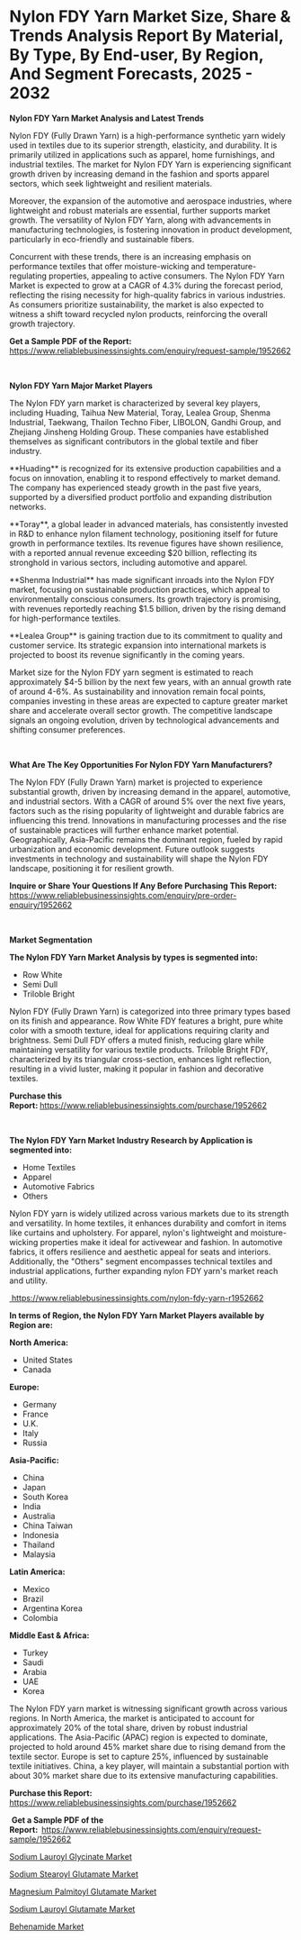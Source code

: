 <p><h1>Nylon FDY Yarn Market Size, Share & Trends Analysis Report By Material, By Type, By End-user, By Region, And Segment Forecasts, 2025 - 2032</h1></p><p><strong>Nylon FDY Yarn Market Analysis and Latest Trends</strong></p>
<p><p>Nylon FDY (Fully Drawn Yarn) is a high-performance synthetic yarn widely used in textiles due to its superior strength, elasticity, and durability. It is primarily utilized in applications such as apparel, home furnishings, and industrial textiles. The market for Nylon FDY Yarn is experiencing significant growth driven by increasing demand in the fashion and sports apparel sectors, which seek lightweight and resilient materials. </p><p>Moreover, the expansion of the automotive and aerospace industries, where lightweight and robust materials are essential, further supports market growth. The versatility of Nylon FDY Yarn, along with advancements in manufacturing technologies, is fostering innovation in product development, particularly in eco-friendly and sustainable fibers. </p><p>Concurrent with these trends, there is an increasing emphasis on performance textiles that offer moisture-wicking and temperature-regulating properties, appealing to active consumers. The Nylon FDY Yarn Market is expected to grow at a CAGR of 4.3% during the forecast period, reflecting the rising necessity for high-quality fabrics in various industries. As consumers prioritize sustainability, the market is also expected to witness a shift toward recycled nylon products, reinforcing the overall growth trajectory.</p></p>
<p><strong>Get a Sample PDF of the Report:&nbsp;</strong> <a href="https://www.reliablebusinessinsights.com/enquiry/request-sample/1952662?utm_campaign=84&utm_medium=2&utm_source=Github&utm_content=ia&utm_term=31032025&utm_id=nylon-fdy-yarn">https://www.reliablebusinessinsights.com/enquiry/request-sample/1952662</a></p>
<p>&nbsp;</p>
<p><strong>Nylon FDY Yarn Major Market Players</strong></p>
<p><p>The Nylon FDY yarn market is characterized by several key players, including Huading, Taihua New Material, Toray, Lealea Group, Shenma Industrial, Taekwang, Thailon Techno Fiber, LIBOLON, Gandhi Group, and Zhejiang Jinsheng Holding Group. These companies have established themselves as significant contributors in the global textile and fiber industry.</p><p>**Huading** is recognized for its extensive production capabilities and a focus on innovation, enabling it to respond effectively to market demand. The company has experienced steady growth in the past five years, supported by a diversified product portfolio and expanding distribution networks. </p><p>**Toray**, a global leader in advanced materials, has consistently invested in R&D to enhance nylon filament technology, positioning itself for future growth in performance textiles. Its revenue figures have shown resilience, with a reported annual revenue exceeding $20 billion, reflecting its stronghold in various sectors, including automotive and apparel.</p><p>**Shenma Industrial** has made significant inroads into the Nylon FDY market, focusing on sustainable production practices, which appeal to environmentally conscious consumers. Its growth trajectory is promising, with revenues reportedly reaching $1.5 billion, driven by the rising demand for high-performance textiles.</p><p>**Lealea Group** is gaining traction due to its commitment to quality and customer service. Its strategic expansion into international markets is projected to boost its revenue significantly in the coming years.</p><p>Market size for the Nylon FDY yarn segment is estimated to reach approximately $4-5 billion by the next few years, with an annual growth rate of around 4-6%. As sustainability and innovation remain focal points, companies investing in these areas are expected to capture greater market share and accelerate overall sector growth. The competitive landscape signals an ongoing evolution, driven by technological advancements and shifting consumer preferences.</p></p>
<p>&nbsp;</p>
<p><strong>What Are The Key Opportunities For Nylon FDY Yarn Manufacturers?</strong></p>
<p><p>The Nylon FDY (Fully Drawn Yarn) market is projected to experience substantial growth, driven by increasing demand in the apparel, automotive, and industrial sectors. With a CAGR of around 5% over the next five years, factors such as the rising popularity of lightweight and durable fabrics are influencing this trend. Innovations in manufacturing processes and the rise of sustainable practices will further enhance market potential. Geographically, Asia-Pacific remains the dominant region, fueled by rapid urbanization and economic development. Future outlook suggests investments in technology and sustainability will shape the Nylon FDY landscape, positioning it for resilient growth.</p></p>
<p><strong>Inquire or Share Your Questions If Any Before Purchasing This Report:</strong> <a href="https://www.reliablebusinessinsights.com/enquiry/pre-order-enquiry/1952662?utm_campaign=84&utm_medium=2&utm_source=Github&utm_content=ia&utm_term=31032025&utm_id=nylon-fdy-yarn">https://www.reliablebusinessinsights.com/enquiry/pre-order-enquiry/1952662</a></p>
<p>&nbsp;</p>
<p><strong>Market Segmentation</strong></p>
<p><strong>The Nylon FDY Yarn Market Analysis by types is segmented into:</strong></p>
<p><ul><li>Row White</li><li>Semi Dull</li><li>Triloble Bright</li></ul></p>
<p><p>Nylon FDY (Fully Drawn Yarn) is categorized into three primary types based on its finish and appearance. Row White FDY features a bright, pure white color with a smooth texture, ideal for applications requiring clarity and brightness. Semi Dull FDY offers a muted finish, reducing glare while maintaining versatility for various textile products. Triloble Bright FDY, characterized by its triangular cross-section, enhances light reflection, resulting in a vivid luster, making it popular in fashion and decorative textiles.</p></p>
<p><strong>Purchase this Report:&nbsp;</strong><a href="https://www.reliablebusinessinsights.com/purchase/1952662?utm_campaign=84&utm_medium=2&utm_source=Github&utm_content=ia&utm_term=31032025&utm_id=nylon-fdy-yarn">https://www.reliablebusinessinsights.com/purchase/1952662</a></p>
<p>&nbsp;</p>
<p><strong>The Nylon FDY Yarn Market Industry Research by Application is segmented into:</strong></p>
<p><ul><li>Home Textiles</li><li>Apparel</li><li>Automotive Fabrics</li><li>Others</li></ul></p>
<p><p>Nylon FDY yarn is widely utilized across various markets due to its strength and versatility. In home textiles, it enhances durability and comfort in items like curtains and upholstery. For apparel, nylon's lightweight and moisture-wicking properties make it ideal for activewear and fashion. In automotive fabrics, it offers resilience and aesthetic appeal for seats and interiors. Additionally, the "Others" segment encompasses technical textiles and industrial applications, further expanding nylon FDY yarn's market reach and utility.</p></p>
<p><a href="https://www.reliablebusinessinsights.com/nylon-fdy-yarn-r1952662?utm_campaign=84&utm_medium=2&utm_source=Github&utm_content=ia&utm_term=31032025&utm_id=nylon-fdy-yarn">&nbsp;https://www.reliablebusinessinsights.com/nylon-fdy-yarn-r1952662</a></p>
<p><strong>In terms of Region, the Nylon FDY Yarn Market Players available by Region are:</strong></p>
<p>
    <p> <strong> North America: </strong>
        <ul>
            <li>United States</li>
            <li>Canada</li>
        </ul>
        </p> 
    <p> <strong> Europe: </strong>
        <ul>
            <li>Germany</li>
            <li>France</li>
            <li>U.K.</li>
            <li>Italy</li>
            <li>Russia</li>
        </ul>
        </p> 
    <p> <strong> Asia-Pacific: </strong>
        <ul>
            <li>China</li>
            <li>Japan</li>
            <li>South Korea</li>
            <li>India</li>
            <li>Australia</li>
            <li>China Taiwan</li>
            <li>Indonesia</li>
            <li>Thailand</li>
            <li>Malaysia</li>
        </ul>
        </p> 
    <p> <strong> Latin America: </strong>
        <ul>
            <li>Mexico</li>
            <li>Brazil</li>
            <li>Argentina Korea</li>
            <li>Colombia</li>
        </ul>
        </p> 
    <p> <strong> Middle East & Africa: </strong>
        <ul>
            <li>Turkey</li>
            <li>Saudi</li>
            <li>Arabia</li>
            <li>UAE</li>
            <li>Korea</li>
        </ul>
    </p>
    </p>
<p><p>The Nylon FDY yarn market is witnessing significant growth across various regions. In North America, the market is anticipated to account for approximately 20% of the total share, driven by robust industrial applications. The Asia-Pacific (APAC) region is expected to dominate, projected to hold around 45% market share due to rising demand from the textile sector. Europe is set to capture 25%, influenced by sustainable textile initiatives. China, a key player, will maintain a substantial portion with about 30% market share due to its extensive manufacturing capabilities.</p></p>
<p><strong>Purchase this Report: </strong><a href="https://www.reliablebusinessinsights.com/purchase/1952662?utm_campaign=84&utm_medium=2&utm_source=Github&utm_content=ia&utm_term=31032025&utm_id=nylon-fdy-yarn">https://www.reliablebusinessinsights.com/purchase/1952662</a></p>
<p>&nbsp;<strong>Get a Sample PDF of the Report:&nbsp;&nbsp;</strong><a href="https://www.reliablebusinessinsights.com/enquiry/request-sample/1952662?utm_campaign=84&utm_medium=2&utm_source=Github&utm_content=ia&utm_term=31032025&utm_id=nylon-fdy-yarn">https://www.reliablebusinessinsights.com/enquiry/request-sample/1952662</a></p>
<p><strong></strong></p>
<p><p><a href="https://github.com/taveyasenay/Market-Research-Report-List-1/blob/main/sodium-lauroyl-glycinate-market.md?utm_campaign=84&utm_medium=2&utm_source=Github&utm_content=ia&utm_term=31032025&utm_id=nylon-fdy-yarn">Sodium Lauroyl Glycinate Market</a></p><p><a href="https://github.com/dukerghostki/Market-Research-Report-List-1/blob/main/sodium-stearoyl-glutamate-market.md?utm_campaign=84&utm_medium=2&utm_source=Github&utm_content=ia&utm_term=31032025&utm_id=nylon-fdy-yarn">Sodium Stearoyl Glutamate Market</a></p><p><a href="https://github.com/keohannchavo/Market-Research-Report-List-1/blob/main/magnesium-palmitoyl-glutamate-market.md?utm_campaign=84&utm_medium=2&utm_source=Github&utm_content=ia&utm_term=31032025&utm_id=nylon-fdy-yarn">Magnesium Palmitoyl Glutamate Market</a></p><p><a href="https://github.com/ssaradulai/Market-Research-Report-List-1/blob/main/sodium-lauroyl-glutamate-market.md?utm_campaign=84&utm_medium=2&utm_source=Github&utm_content=ia&utm_term=31032025&utm_id=nylon-fdy-yarn">Sodium Lauroyl Glutamate Market</a></p><p><a href="https://github.com/janotjuljo/Market-Research-Report-List-1/blob/main/behenamide-market.md?utm_campaign=84&utm_medium=2&utm_source=Github&utm_content=ia&utm_term=31032025&utm_id=nylon-fdy-yarn">Behenamide Market</a></p></p>